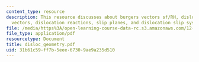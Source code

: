 ```yaml
---
content_type: resource
description: This resource discusses about burgers vectors sf/RH, dislocation line
  vectors, dislocation reactions, slip planes, and dislocation slip systems in minerals.
file: /media/https%3A/open-learning-course-data-rc.s3.amazonaws.com/12-524-mechanical-properties-of-rocks-fall-2005/31b61c59ff7b5eee67309ae9a235d510_disloc_geometry.pdf
file_type: application/pdf
resourcetype: Document
title: disloc_geometry.pdf
uid: 31b61c59-ff7b-5eee-6730-9ae9a235d510
---
```

